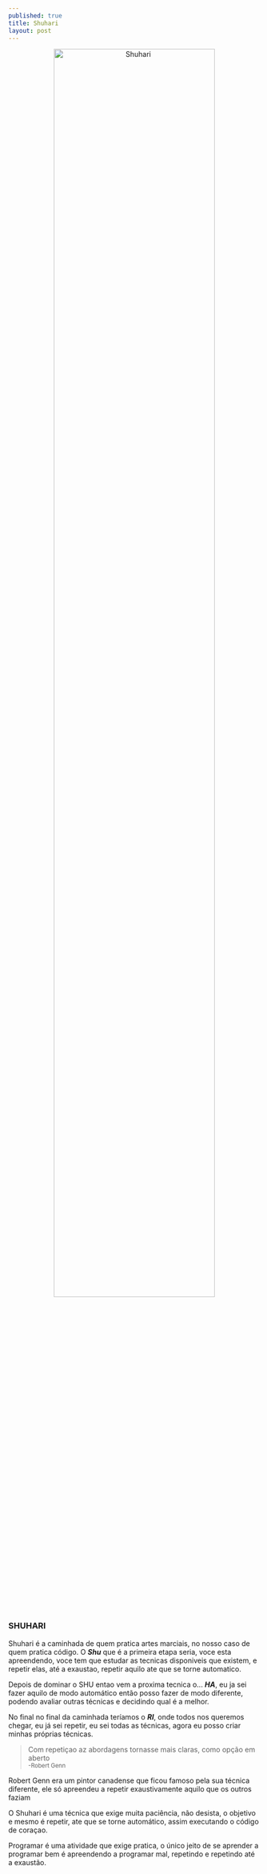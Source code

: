 ```yaml
---
published: true
title: Shuhari
layout: post
---
```

<center>
<img src="http://www.bigvisible.com/wp-content/uploads/2012/10/ShuHaRi.png" title="Shuhari" alt="Shuhari" width="80%">
</center>

### SHUHARI


Shuhari é a caminhada de quem pratica artes marciais, no nosso caso de quem pratica código.
O ***Shu*** que é a primeira etapa seria, voce esta apreendendo, voce tem que estudar as tecnicas disponiveis que existem, e repetir elas, até a exaustao, repetir aquilo ate que se torne automatico.

Depois de dominar o SHU entao vem a proxima tecnica o...
***HA***, eu ja sei fazer aquilo de modo automático então posso fazer de modo diferente, podendo avaliar outras técnicas e decidindo qual é a melhor.

No final no final da caminhada teríamos o ***RI***, onde todos nos queremos chegar, eu já sei repetir, eu sei todas as técnicas, agora eu posso criar minhas próprias técnicas.

>Com repetiçao az abordagens tornasse mais claras, como opção em aberto<br>
<small>-Robert Genn</small>

Robert Genn era um pintor canadense que ficou famoso pela sua técnica diferente, ele só apreendeu a repetir exaustivamente aquilo que os outros faziam

O Shuhari é uma técnica que exige muita paciência, não desista, o objetivo e mesmo é repetir, ate que se torne automático, assim executando o código de coraçao.

Programar é uma atividade que exige pratica, o único jeito de se aprender a programar bem é apreendendo a programar mal, repetindo e repetindo até a exaustão.





